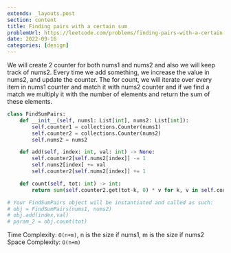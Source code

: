 ```yaml
---
extends: _layouts.post
section: content
title: Finding pairs with a certain sum
problemUrl: https://leetcode.com/problems/finding-pairs-with-a-certain-sum/
date: 2022-09-16
categories: [design]
---
```


We will create 2 counter for both nums1 and nums2 and also we will keep track of nums2. Every time we add something, we increase the value in nums2, and update the counter. The for count, we will iterate over every item in nums1 counter and match it with nums2 counter and if we find a match we multiply it with the number of elements and return the sum of these elements.

```python
class FindSumPairs:
    def __init__(self, nums1: List[int], nums2: List[int]):
        self.counter1 = collections.Counter(nums1)
        self.counter2 = collections.Counter(nums2)
        self.nums2 = nums2

    def add(self, index: int, val: int) -> None:
        self.counter2[self.nums2[index]] -= 1
        self.nums2[index] += val
        self.counter2[self.nums2[index]] += 1

    def count(self, tot: int) -> int:
        return sum(self.counter2.get(tot-k, 0) * v for k, v in self.counter1.items())

# Your FindSumPairs object will be instantiated and called as such:
# obj = FindSumPairs(nums1, nums2)
# obj.add(index,val)
# param_2 = obj.count(tot)
```

Time Complexity: `O(n+m)`, n is the size if nums1, m is the size if nums2 <br/>
Space Complexity: `O(n+m)`
